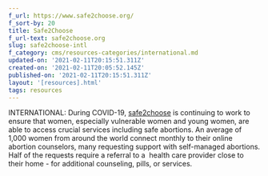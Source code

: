 ```yaml
---
f_url: https://www.safe2choose.org/
f_sort-by: 20
title: Safe2Choose
f_url-text: safe2choose.org
slug: safe2choose-intl
f_category: cms/resources-categories/international.md
updated-on: '2021-02-11T20:15:51.311Z'
created-on: '2021-02-11T20:05:52.145Z'
published-on: '2021-02-11T20:15:51.311Z'
layout: '[resources].html'
tags: resources
---
```


INTERNATIONAL: During COVID-19, [safe2choose](https://www.safe2choose.org/) is continuing to work to ensure that women, especially vulnerable women and young women, are able to access crucial services including safe abortions. An average of 1,000 women from around the world connect monthly to their online abortion counselors, many requesting support with self-managed abortions. Half of the requests require a referral to a  health care provider close to their home - for additional counseling, pills, or services.
